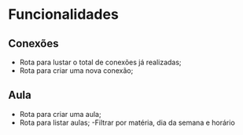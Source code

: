 # Funcionalidades

## Conexões

- Rota para lustar o total de conexões já realizadas;
- Rota para criar uma nova conexão;

## Aula

- Rota para criar uma aula;
- Rota para listar aulas;
    -Filtrar por matéria, dia da semana e horário